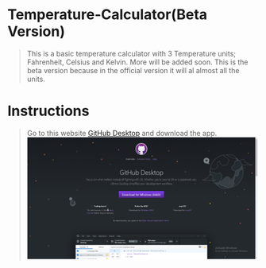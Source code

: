 # Temperature-Calculator(Beta Version)
 > This is a basic temperature calculator with 3 Temperature units; Fahrenheit, Celsius and Kelvin. More will be added soon. This is the beta version because in the official version it will al almost all the units.

# Instructions
 > Go to this website <a href="https://desktop.github.com/" target = "_blank">GitHub Desktop</a> and download the app.
 ![Screenshot of the Website](/Screenshots/Git%20Hub%20Desktop%20Screenshot.PNG)
